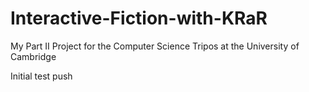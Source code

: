 # Interactive-Fiction-with-KRaR
My Part II Project for the Computer Science Tripos at the University of Cambridge

Initial test push

